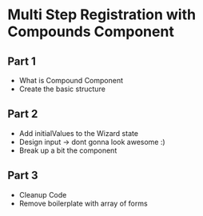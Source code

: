 # Multi Step Registration with Compounds Component

## Part 1

- What is Compound Component
- Create the basic structure

## Part 2

- Add initialValues to the Wizard state
- Design input -> dont gonna look awesome :)
- Break up a bit the component

## Part 3

- Cleanup Code
- Remove boilerplate with array of forms